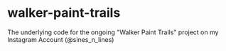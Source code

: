 # walker-paint-trails
The underlying code for the ongoing "Walker Paint Trails" project on my Instagram Account (@sines_n_lines)

